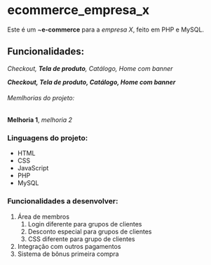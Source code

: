 # ecommerce_empresa_x
Este é um ~**e-commerce** para a *empresa X*, feito em PHP e MySQL.

## Funcionalidades:

_Checkout, **Tela de produto**, Catálogo, Home com banner_

**_Checkout, _Tela de produto_, Catálogo, Home com banner_**

###### Memlhorias do projeto: 

__Melhoria 1__, _melhoria 2_

### Linguagens do projeto: 

* HTML
* CSS
* JavaScript
* PHP
* MySQL

### Funcionalidades a desenvolver: 

1. Área de membros
    1. Login diferente para grupos de clientes
    2. Desconto especial para grupos de clientes
    3. CSS diferente para grupo de clientes
2. Integração com outros pagamentos
3. Sistema de bônus primeira compra
